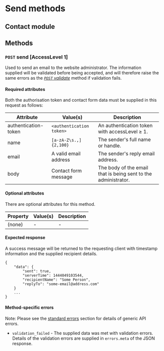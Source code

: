 # Send methods

## Contact module

## Methods

### `POST` send [AccessLevel 1]

Used to send an email to the website administrator. The information supplied will be validated before being accepted, and will therefore raise the same errors as the [*`POST` validate*](/v1/contact/validate) method if validation fails.

#### Required attributes

Both the authorisation token and contact form data must be supplied in this request as follows:

| Attribute            | Value(s)                 | Description                                                    |
|----------------------|--------------------------|----------------------------------------------------------------|
| authentication-token | `<authentication token>` | An authentication token with accessLevel ≥ 1.                  |
| name                 | `[a-zA-Z\s.,]{2,100}`    | The sender's full name or handle.                              |
| email                | A valid email address    | The sender's reply email address.                              |
| body                 | Contact form message     | The body of the email that is being sent to the administrator. |

#### Optional attributes
There are optional attributes for this method.

| Property | Value(s) | Description |
|----------|----------|-------------|
| (none)   | -        | -           |

#### Expected response
A success message will be returned to the requesting client with timestamp information and the supplied recipient details.
```
{
    "data": {
        "sent": true,
        "serverTime": 1444049103544,
        "recipientName": "Some Person",
        "replyTo": "some-email@address.com"
    }
    ...
}
```

#### Method-specific errors
Note: Please see the [standard errors](../errors) section for details of generic API errors.

* `validation_failed` - The supplied data was met with validation errors. Details of the validation errors are supplied in `errors.meta` of the JSON response.
